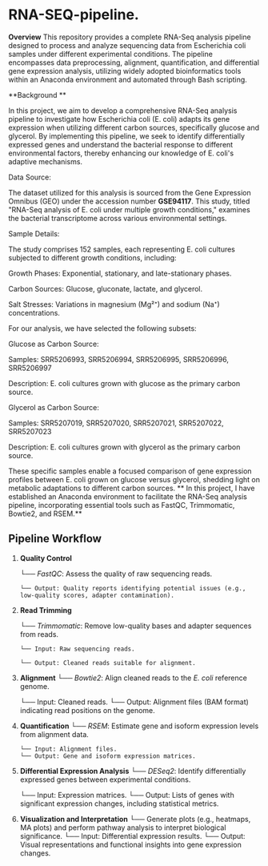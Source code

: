 # RNA-SEQ-pipeline.


**Overview**
This repository provides a complete RNA-Seq analysis pipeline designed to process and analyze sequencing data from Escherichia coli samples under different experimental conditions. The pipeline encompasses data preprocessing, alignment, quantification, and differential gene expression analysis, utilizing widely adopted bioinformatics tools within an Anaconda environment and automated through Bash scripting.


**Background **

In this project, we aim to develop a comprehensive RNA-Seq analysis pipeline to investigate how Escherichia coli (E. coli) adapts its gene expression when utilizing different carbon sources, specifically glucose and glycerol. By implementing this pipeline, we seek to identify differentially expressed genes and understand the bacterial response to different environmental factors, thereby enhancing our knowledge of E. coli's adaptive mechanisms.

Data Source:

The dataset utilized for this analysis is sourced from the Gene Expression Omnibus (GEO) under the accession number **GSE94117**. This study, titled "RNA-Seq analysis of E. coli under multiple growth conditions," examines the bacterial transcriptome across various environmental settings.

Sample Details:

The study comprises 152 samples, each representing E. coli cultures subjected to different growth conditions, including:

Growth Phases: Exponential, stationary, and late-stationary phases.

Carbon Sources: Glucose, gluconate, lactate, and glycerol.

Salt Stresses: Variations in magnesium (Mg²⁺) and sodium (Na⁺) concentrations.

For our analysis, we have selected the following subsets:

Glucose as Carbon Source:

Samples: SRR5206993, SRR5206994, SRR5206995, SRR5206996, SRR5206997

Description: E. coli cultures grown with glucose as the primary carbon source.

Glycerol as Carbon Source:

Samples: SRR5207019, SRR5207020, SRR5207021, SRR5207022, SRR5207023

Description: E. coli cultures grown with glycerol as the primary carbon source.

These specific samples enable a focused comparison of gene expression profiles between E. coli grown on glucose versus glycerol, shedding light on metabolic adaptations to different carbon sources.
**
In this project, I have established an Anaconda environment to facilitate the RNA-Seq analysis pipeline, incorporating essential tools such as FastQC, Trimmomatic, Bowtie2, and RSEM.**


## Pipeline Workflow

1. **Quality Control**
   
   └── *FastQC*: Assess the quality of raw sequencing reads.
   
       └── Output: Quality reports identifying potential issues (e.g., low-quality scores, adapter contamination).

3. **Read Trimming**
   
   └── *Trimmomatic*: Remove low-quality bases and adapter sequences from reads.
   
       └── Input: Raw sequencing reads.
   
       └── Output: Cleaned reads suitable for alignment.

5. **Alignment**
   └── *Bowtie2*: Align cleaned reads to the *E. coli* reference genome.

     └── Input: Cleaned reads.
     └── Output: Alignment files (BAM format) indicating read positions on the genome.

7. **Quantification**
   └── *RSEM*: Estimate gene and isoform expression levels from alignment data.

       └── Input: Alignment files.
       └── Output: Gene and isoform expression matrices.

8. **Differential Expression Analysis**
   └── *DESeq2*: Identify differentially expressed genes between experimental conditions.

    └── Input: Expression matrices.
       └── Output: Lists of genes with significant expression changes, including statistical metrics.

10. **Visualization and Interpretation**
   └── Generate plots (e.g., heatmaps, MA plots) and perform pathway analysis to interpret biological significance.
       └── Input: Differential expression results.
       └── Output: Visual representations and functional insights into gene expression changes.

